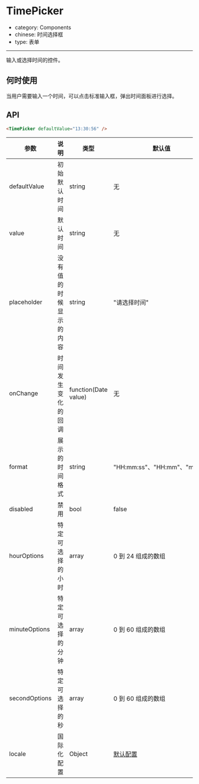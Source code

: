 # TimePicker

-	category: Components
-	chinese: 时间选择框
-	type: 表单

---

输入或选择时间的控件。

何时使用
--------

当用户需要输入一个时间，可以点击标准输入框，弹出时间面板进行选择。

API
---

```html
<TimePicker defaultValue="13:30:56" />
```

| 参数            | 说明 | 类型 | 默认值 |
|-----------------|-----|-----|-------|
| defaultValue    | 初始默认时间 | string | 无 |
| value           | 默认时间 | string | 无 |
| placeholder     | 没有值的时候显示的内容 | string | "请选择时间" |
| onChange        | 时间发生变化的回调     | function(Date value) | 无           |
| format          | 展示的时间格式 | string | "HH:mm:ss"、"HH:mm"、"mm:ss" |
| disabled        | 禁用 | bool | false |
| hourOptions     | 特定可选择的小时 | array | 0 到 24 组成的数组 |
| minuteOptions   | 特定可选择的分钟 | array | 0 到 60 组成的数组 |
| secondOptions   | 特定可选择的秒 | array | 0 到 60 组成的数组 |
| locale | 国际化配置 | Object | [默认配置](https://github.com/ant-design/ant-design/issues/424) |

<style>.code-box-demo .ant-time-picker { margin: 0 8px 12px 0; }</style>

